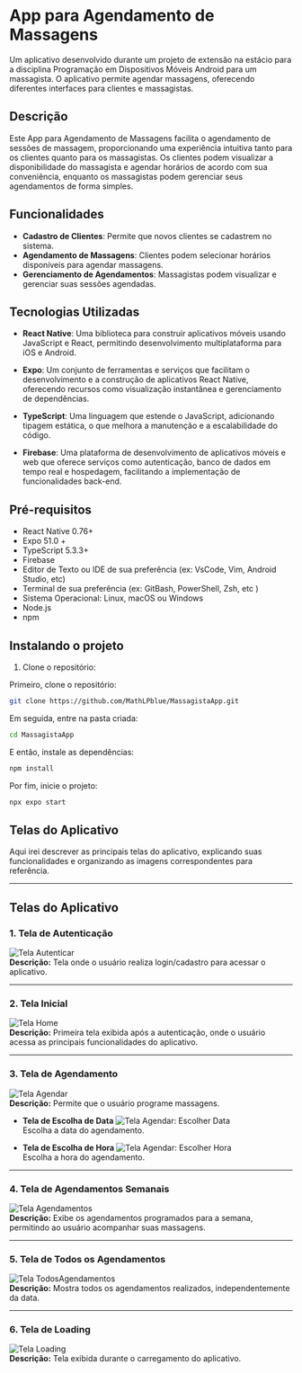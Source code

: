 # App para Agendamento de Massagens

Um aplicativo desenvolvido durante um projeto de extensão na estácio para a disciplina Programação em Dispositivos Móveis Android para um massagista. O aplicativo permite agendar massagens, oferecendo diferentes interfaces para clientes e massagistas.

## Descrição

Este App para Agendamento de Massagens facilita o agendamento de sessões de massagem, proporcionando uma experiência intuitiva tanto para os clientes quanto para os massagistas. Os clientes podem visualizar a disponibilidade do massagista e agendar horários de acordo com sua conveniência, enquanto os massagistas podem gerenciar seus agendamentos de forma simples.

## Funcionalidades

- **Cadastro de Clientes**: Permite que novos clientes se cadastrem no sistema.
- **Agendamento de Massagens**: Clientes podem selecionar horários disponíveis para agendar massagens.
- **Gerenciamento de Agendamentos**: Massagistas podem visualizar e gerenciar suas sessões agendadas.

## Tecnologias Utilizadas

- **React Native**: Uma biblioteca para construir aplicativos móveis usando JavaScript e React, permitindo desenvolvimento multiplataforma para iOS e Android.

- **Expo**: Um conjunto de ferramentas e serviços que facilitam o desenvolvimento e a construção de aplicativos React Native, oferecendo recursos como visualização instantânea e gerenciamento de dependências.

- **TypeScript**: Uma linguagem que estende o JavaScript, adicionando tipagem estática, o que melhora a manutenção e a escalabilidade do código.

- **Firebase**: Uma plataforma de desenvolvimento de aplicativos móveis e web que oferece serviços como autenticação, banco de dados em tempo real e hospedagem, facilitando a implementação de funcionalidades back-end.

## Pré-requisitos

- React Native 0.76+
- Expo 51.0 +
- TypeScript 5.3.3+
- Firebase
- Editor de Texto ou IDE de sua preferência (ex: VsCode, Vim, Android Studio, etc)
- Terminal de sua preferência (ex: GitBash, PowerShell, Zsh, etc )
- Sistema Operacional: Linux, macOS ou Windows
- Node.js
- npm

## Instalando o projeto
1. Clone o repositório:

Primeiro, clone o repositório:
```bash
git clone https://github.com/MathLPblue/MassagistaApp.git
```
Em seguida, entre na pasta criada:
```bash
cd MassagistaApp
```
E então, instale as dependências:
```bash
npm install
```
Por fim, inicie o projeto:
```bash
npx expo start
```

## Telas do Aplicativo

Aqui irei descrever as principais telas do aplicativo, explicando suas funcionalidades e organizando as imagens correspondentes para referência.  

---

## Telas do Aplicativo

### 1. Tela de Autenticação
![Tela Autenticar](assets/screenshot/Autenticar.jpeg)  
**Descrição:** Tela onde o usuário realiza login/cadastro para acessar o aplicativo.  

---

### 2. Tela Inicial
![Tela Home](assets/screenshot/Home.jpeg)  
**Descrição:** Primeira tela exibida após a autenticação, onde o usuário acessa as principais funcionalidades do aplicativo.  

---

### 3. Tela de Agendamento
![Tela Agendar](assets/screenshot/Agendar.jpeg)  
**Descrição:** Permite que o usuário programe massagens.  

- **Tela de Escolha de Data**
  ![Tela Agendar: Escolher Data](assets/screenshot/AgendarData.jpeg)  
  Escolha a data do agendamento.  

- **Tela de Escolha de Hora**
  ![Tela Agendar: Escolher Hora](assets/screenshot/AgendarHora.jpeg)  
  Escolha a hora do agendamento.  

---

### 4. Tela de Agendamentos Semanais
![Tela Agendamentos](assets/screenshot/Agendados.jpeg)  
**Descrição:** Exibe os agendamentos programados para a semana, permitindo ao usuário acompanhar suas massagens.  

---

### 5. Tela de Todos os Agendamentos
![Tela TodosAgendamentos](assets/screenshot/TodosAgendados.jpeg)  
**Descrição:** Mostra todos os agendamentos realizados, independentemente da data.  

---

### 6. Tela de Loading
![Tela Loading](assets/screenshot/Loading.jpeg)  
**Descrição:** Tela exibida durante o carregamento do aplicativo.  
